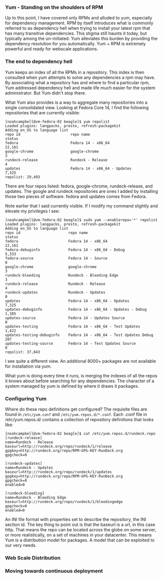 ### Yum - Standing on the shoulders of RPM

Up to this point, I have covered only RPMs and alluded to yum, especially for dependency management.  RPM by itself introduces what is commonly referred to as dependency hell when trying to install your latest rpm that has many transitive dependencies.  This stigma still haunts it today, but typically among the un-initiated.  Yum alleviates this burden by providing the dependency resolution for you automatically.  Yum + RPM is extremely powerful and ready for webscale applications.

### The end to dependency hell

Yum keeps an index of all the RPMs in a repository.  This index is then consulted when yum attempts to solve any dependencies a rpm may have.  By associating what a repository has and where to find a particular rpm, Yum addressed dependency hell and made life much easier for the system administrator.  But Yum didn't stop there.

What Yum also provides is a way to aggregate many repositories into a single consolidated view.  Looking at Fedora Core 14, I find the following repositories that are currently visible:

    [noahcampbell@vm-fedora-02 beagle]$ yum repolist
    Loaded plugins: langpacks, presto, refresh-packagekit
    Adding en_US to language list
    repo id                       repo name                                  status
    fedora                        Fedora 14 - x86_64                         22,161
    google-chrome                 google-chrome                                   3
    rundeck-release               Rundeck - Release                               4
    updates                       Fedora 14 - x86_64 - Updates                7,325
    repolist: 29,493

There are four repos listed: fedora, google-chrome, rundeck-release, and updates.  The google and rundeck repositories are ones I added by installing those two pieces of software.  fedora and updates comes from Fedora.

Note earlier that I said currently visible.  If I modify my command slightly and elevate my privileges I see:

    [noahcampbell@vm-fedora-02 beagle]$ sudo yum --enablerepo='*' repolist
    Loaded plugins: langpacks, presto, refresh-packagekit
    Adding en_US to language list
    repo id                      repo name                                   status
    fedora                       Fedora 14 - x86_64                          22,161
    fedora-debuginfo             Fedora 14 - x86_64 - Debug                   5,333
    fedora-source                Fedora 14 - Source                               0
    google-chrome                google-chrome                                    3
    rundeck-bleeding             Rundeck - Bleeding Edge                          3
    rundeck-release              Rundeck - Release                                4
    rundeck-updates              Rundeck - Updates                                0
    updates                      Fedora 14 - x86_64 - Updates                 7,325
    updates-debuginfo            Fedora 14 - x86_64 - Updates - Debug         1,385
    updates-source               Fedora 14 - Updates Source                       0
    updates-testing              Fedora 14 - x86_64 - Test Updates            1,422
    updates-testing-debuginfo    Fedora 14 - x86_64 - Test Updates Debug        207
    updates-testing-source       Fedora 14 - Test Updates Source                  0
    repolist: 37,843

I see quite a different view.  An additional 8000+ packages are not available for installation via yum.

What yum is doing every time it runs, is merging the indexes of all the repos it knows about before searching for any dependencies.  The character of a system managed by yum is defined by where it draws it packages.

### Configuring Yum

Where do these repo definitions get configured?  The requisite files are found in `/etc/yum.conf` and `/etc/yum.repos.d/*.conf`.  Each .conf file in /etc/yum.repos.d/ contains a collection of repository definitions that looks like:

    [noahcampbell@vm-fedora-02 beagle]$ cat /etc/yum.repos.d/rundeck.repo 
    [rundeck-release]
    name=Rundeck - Release
    baseurl=http://rundeck.org/repo/rundeck/1/release
    gpgkey=http://rundeck.org/repo/RPM-GPG-KEY-RunDeck.org
    gpgcheck=0

    [rundeck-updates]
    name=Rundeck - Updates
    baseurl=http://rundeck.org/repo/rundeck/1/updates
    gpgkey=http://rundeck.org/repo/RPM-GPG-KEY-RunDeck.org
    gpgcheck=0
    enabled=0

    [rundeck-bleeding]
    name=Rundeck - Bleeding Edge
    baseurl=http://rundeck.org/repo/rundeck/1/bleedingedge
    gpgcheck=0
    enabled=0

An INI file format with properties set to describe the repository, the INI section id.  The key thing to point out is that the baseurl is a url, in this case http.  That means the repo can be located across the globe on some server, or more realistically, on a set of machines in your datacenter.  This means Yum is a distribution model for packages.  A model that can be exploited to our very needs.

### Web Scale Distribution



### Moving towards continuous deployment
